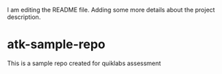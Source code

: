 I am editing the README file. Adding some more details about the project description.
# atk-sample-repo
This is a sample repo created for quiklabs assessment
